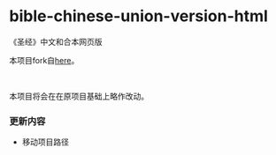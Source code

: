 # bible-chinese-union-version-html

《圣经》中文和合本网页版

本项目fork自[here](https://github.com/haitai/bible)。

<br/>

本项目将会在在原项目基础上略作改动。

### 更新内容

- 移动项目路径
